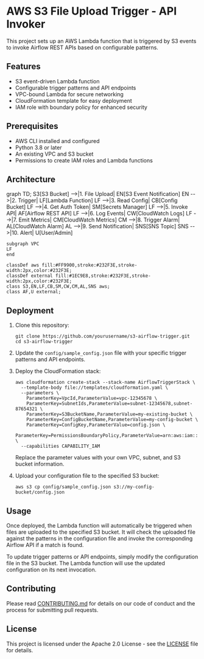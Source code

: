 # AWS S3 File Upload Trigger - API Invoker

This project sets up an AWS Lambda function that is triggered by S3 events to invoke Airflow REST APIs based on configurable patterns.

## Features

- S3 event-driven Lambda function
- Configurable trigger patterns and API endpoints
- VPC-bound Lambda for secure networking
- CloudFormation template for easy deployment
- IAM role with boundary policy for enhanced security

## Prerequisites

- AWS CLI installed and configured
- Python 3.8 or later
- An existing VPC and S3 bucket
- Permissions to create IAM roles and Lambda functions

## Architecture

graph TD;
    S3[S3 Bucket] -->|1. File Upload| EN[S3 Event Notification]
    EN -->|2. Trigger| LF[Lambda Function]
    LF -->|3. Read Config| CB[Config Bucket]
    LF -->|4. Get Auth Token| SM[Secrets Manager]
    LF -->|5. Invoke API| AF[Airflow REST API]
    LF -->|6. Log Events| CW[CloudWatch Logs]
    LF -->|7. Emit Metrics| CM[CloudWatch Metrics]
    CM -->|8. Trigger Alarm| AL[CloudWatch Alarm]
    AL -->|9. Send Notification| SNS[SNS Topic]
    SNS -->|10. Alert| U[User/Admin]

    subgraph VPC
    LF
    end

    classDef aws fill:#FF9900,stroke:#232F3E,stroke-width:2px,color:#232F3E;
    classDef external fill:#1EC9E8,stroke:#232F3E,stroke-width:2px,color:#232F3E;
    class S3,EN,LF,CB,SM,CW,CM,AL,SNS aws;
    class AF,U external;

## Deployment

1. Clone this repository:
   ```
   git clone https://github.com/yourusername/s3-airflow-trigger.git
   cd s3-airflow-trigger
   ```

2. Update the `config/sample_config.json` file with your specific trigger patterns and API endpoints.

3. Deploy the CloudFormation stack:
   ```
   aws cloudformation create-stack --stack-name AirflowTriggerStack \
     --template-body file://templates/cloudformation.yaml \
     --parameters \
       ParameterKey=VpcId,ParameterValue=vpc-12345678 \
       ParameterKey=SubnetIds,ParameterValue=subnet-12345678,subnet-87654321 \
       ParameterKey=S3BucketName,ParameterValue=my-existing-bucket \
       ParameterKey=ConfigBucketName,ParameterValue=my-config-bucket \
       ParameterKey=ConfigKey,ParameterValue=config.json \
       ParameterKey=PermissionsBoundaryPolicy,ParameterValue=arn:aws:iam::123456789012:policy/MyBoundaryPolicy \
     --capabilities CAPABILITY_IAM
   ```

   Replace the parameter values with your own VPC, subnet, and S3 bucket information.

4. Upload your configuration file to the specified S3 bucket:
   ```
   aws s3 cp config/sample_config.json s3://my-config-bucket/config.json
   ```

## Usage

Once deployed, the Lambda function will automatically be triggered when files are uploaded to the specified S3 bucket. It will check the uploaded file against the patterns in the configuration file and invoke the corresponding Airflow API if a match is found.

To update trigger patterns or API endpoints, simply modify the configuration file in the S3 bucket. The Lambda function will use the updated configuration on its next invocation.

## Contributing

Please read [CONTRIBUTING.md](CONTRIBUTING.md) for details on our code of conduct and the process for submitting pull requests.

## License

This project is licensed under the Apache 2.0 License - see the [LICENSE](LICENSE) file for details.
